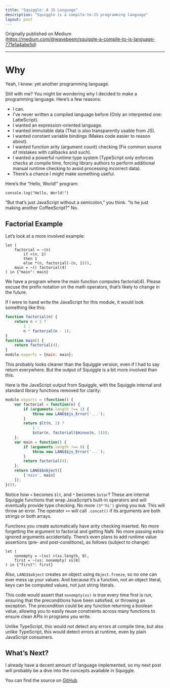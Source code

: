 ```yaml
---
title: "Squiggle: A JS Language"
description: "Squiggle is a compile-to-JS programming language"
layout: post
---
```


Originally published on Medium (https://medium.com/@wavebeem/squiggle-a-compile-to-js-language-771e1a4abe5d)

* * *

# Why

Yeah, I know: yet another programming language.

Still with me? You might be wondering why I decided to make a programming language. Here’s a few reasons:

- I can.
- I’ve never written a compiled language before (Only an interpreted one: LatteScript).
- I wanted an expression-oriented language.
-  I wanted immutable data (That is also transparently usable from JS).
- I wanted constant variable bindings (Makes code easier to reason about).
- I wanted function arity (argument count) checking (Fix common source of mistakes with callbacks and such).
- I wanted a powerful runtime type system (TypeScript only enforces checks at compile time, forcing library authors to perform additional manual runtime checking to avoid processing incorrect data).
- There’s a chance I might make something useful.

Here’s the “Hello, World!” program:

```
console.log("Hello, World!")
```

“But that’s just JavaScript without a semicolon,” you think.
“Is he just making another CoffeeScript?”
No.

## Factorial Example

Let’s look at a more involved example:

```
let (
    factorial = ~(n)
        if <(n, 2)
        then 1
        else *(n, factorial(-(n, 1))),
    main = ~() factorial(4)
) in {"main": main}
```

We have a program where the main function computes factorial(4). Please excuse the prefix notation on the math operators, that’s likely to change in the future.

If I were to hand write the JavaScript for this module, it would look something like this:

```js
function factorial(n) {
    return n < 2 ?
        1 :
        n * factorial(n - 1);
}
function main() {
    return factorial(4);
}
module.exports = {main: main};
```

This probably looks cleaner than the Squiggle version, even if I had to say return everywhere. But the output of Squiggle is a bit more involved than this.

Here is the JavaScript output from Squiggle, with the Squiggle internal and standard library functions removed for clarity:

```js
module.exports = (function() {
    var factorial = function(n) {
        if (arguments.length !== 1) {
            throw new LANG$$js_Error('...');
        }
        return $lt(n, 2) ?
            1 :
            $star(n, factorial($minus(n, 1)));
    };
    var main = function() {
        if (arguments.length !== 0) {
            throw new LANG$$js_Error('...');
        }
        return factorial(4);
    };
    return LANG$$object([
        ['main', main]
    ]);
}());
```

Notice how `<` becomes `$lt`, and `*` becomes `$star`? These are internal Squiggle functions that wrap JavaScript’s built-in operators and will eventually provide type checking. No more `(3*'hi')` giving you `NaN`. This will throw an error. The operator `++` will call `.concat()` if its arguments are both strings or both arrays.

Functions you create automatically have arity checking inserted. No more forgetting the argument to factorial and getting NaN. No more passing extra ignored arguments accidentally. There’s even plans to add runtime value assertions (pre- and post-conditions), as follows (subject to change):

```
let (
    nonempty = ~(xs) >(xs.length, 0),
    first = ~(xs: nonempty) xs[0]
) in {"first": first}
```

Also, `LANG$$object` creates an object using `Object.freeze`, so no one can ever mess up your values. And because it’s a function, not an object literal, keys can be computed values, not just string literals.

This code would assert that `nonempty(xs)` is true every time first is run, ensuring that the preconditions have been satisfied, or throwing an exception. The precondition could be any function returning a boolean value, allowing you to easily reuse constraints across many functions to ensure clean APIs in programs you write.

Unlike TypeScript, this would not detect any errors at compile time, but also unlike TypeScript, this would detect errors at runtime, even by plain JavaScript consumers.

## What’s Next?

I already have a decent amount of language implemented, so my next post will probably be a dive into the concepts available in Squiggle.

You can find the source on [GitHub](https://github.com/squiggle-lang/squiggle-lang).

